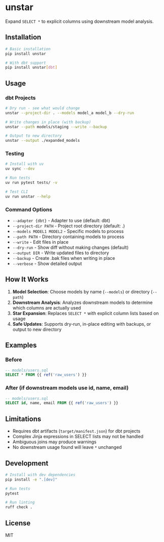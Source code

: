 # unstar

Expand `SELECT *` to explicit columns using downstream model analysis.

## Installation

```bash
# Basic installation
pip install unstar

# With dbt support
pip install unstar[dbt]
```

## Usage

### dbt Projects

```bash
# Dry run - see what would change
unstar --project-dir . --models model_a model_b --dry-run

# Write changes in place (with backup)
unstar --path models/staging --write --backup

# Output to new directory
unstar --output ./expanded_models
```

### Testing

```bash
# Install with uv
uv sync --dev

# Run tests
uv run pytest tests/ -v

# Test CLI
uv run unstar --help
```

### Command Options

- `--adapter {dbt}` - Adapter to use (default: dbt)
- `--project-dir PATH` - Project root directory (default: .)
- `--models MODEL1 MODEL2` - Specific models to process
- `--path PATH` - Directory containing models to process
- `--write` - Edit files in place
- `--dry-run` - Show diff without making changes (default)
- `--output DIR` - Write updated files to directory
- `--backup` - Create .bak files when writing in place
- `--verbose` - Show detailed output

## How It Works

1. **Model Selection**: Choose models by name (`--models`) or directory (`--path`)
2. **Downstream Analysis**: Analyzes downstream models to determine which columns are actually used
3. **Star Expansion**: Replaces `SELECT *` with explicit column lists based on usage
4. **Safe Updates**: Supports dry-run, in-place editing with backups, or output to new directory

## Examples

### Before
```sql
-- models/users.sql
SELECT * FROM {{ ref('raw_users') }}
```

### After (if downstream models use id, name, email)
```sql
-- models/users.sql  
SELECT id, name, email FROM {{ ref('raw_users') }}
```

## Limitations

- Requires dbt artifacts (`target/manifest.json`) for dbt projects
- Complex Jinja expressions in SELECT lists may not be handled
- Ambiguous joins may produce warnings
- No downstream usage found will leave `*` unchanged

## Development

```bash
# Install with dev dependencies
pip install -e ".[dev]"

# Run tests
pytest

# Run linting
ruff check .
```

## License

MIT